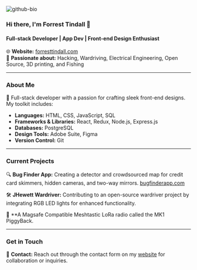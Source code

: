 
![github-bio](https://github.com/forresttindall/forresttindall/assets/144488579/aad3fae0-9e86-47d4-bf05-0fad5db7e5c5)

### Hi there, I'm Forrest Tindall 👋

#### Full-stack Developer | App Dev | Front-end Design Enthusiast

🌐 **Website:** [forresttindall.com](https://forresttindall.com)  
🛜 **Passionate about:** Hacking, Wardriving, Electrical Engineering, Open Source, 3D printing, and Fishing

---

### About Me

🚀 Full-stack developer with a passion for crafting sleek front-end designs. My toolkit includes:
- **Languages:** HTML, CSS, JavaScript, SQL
- **Frameworks & Libraries:** React, Redux, Node.js, Express.js
- **Databases:** PostgreSQL
- **Design Tools:** Adobe Suite, Figma
- **Version Control:** Git

---

### Current Projects

🔍 **Bug Finder App:** Creating a detector and crowdsourced map for credit card skimmers, hidden cameras, and two-way mirrors. [bugfinderapp.com](http://bugfinderapp.com)

🛠 **JHewett Wardriver:** Contributing to an open-source wardriver project by integrating RGB LED lights for enhanced functionality.

📡 **A Magsafe Compatible Meshtastic LoRa radio called the MK1 PiggyBack.

---

### Get in Touch

📧 **Contact:** Reach out through the contact form on my [website](https://forresttindall.com) for collaboration or inquiries.

